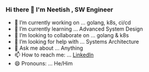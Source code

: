 ### Hi there 👋 I'm Neetish , SW Engineer

- 🔭 I’m currently working on ... golang, k8s, ci/cd
- 🌱 I’m currently learning ... Advanced System Design
- 👯 I’m looking to collaborate on ... golang & k8s
- 🤔 I’m looking for help with ... Systems Architecture
- 💬 Ask me about ... Anything
- 📫 How to reach me: ... [LinkedIn](https://www.linkedin.com/in/neetish-pathak/)
- 😄 Pronouns: ... He/Him

